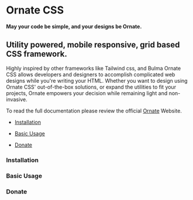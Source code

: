 # Ornate CSS

**May your code be simple, and your designs be Ornate.**

## Utility powered, mobile responsive, grid based CSS framework.

Highly inspired by other frameworks like Tailwind css, and Bulma Ornate CSS allows developers and designers to
accomplish complicated web designs while you're writing your HTML. Whether you want to design using Ornate CSS'
out-of-the-box solutions, or expand the utilities to fit your projects, Ornate empowers your decision while remaining
light and non-invasive.

To read the full documentation please review the official [Ornate](https://www.ornatecss.com) Website.

- [Installation](#installation)

- [Basic Usage](#basicUsage)

- [Donate](#donate)

### <a name="installation"></a> Installation


### <a name="basicUsage"></a> Basic Usage
### <a name="donate"></a> Donate
